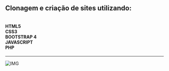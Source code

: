 <h2>Clonagem e criação de sites utilizando: </h2>
  <h4><br>HTML5<br>CSS3<br>BOOTSTRAP 4<br>JAVASCRIPT<br>PHP<br></h4>
<hr>

![IMG](https://dkrn4sk0rn31v.cloudfront.net/2018/01/17135411/html.png)
